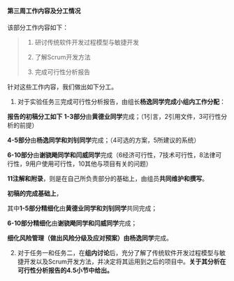 #### 第三周工作内容及分工情况

该部分工作内容如下：

> 1. 研讨传统软件开发过程模型与敏捷开发
> 2. 了解Scrum开发方法
>
> 3. 完成可行性分析报告

针对这些工作内容，我们做出如下分工。

1. 对于实验任务三完成可行性分析报告，由组长**杨逸同学完成小组内工作分配**：

**报告的初稿分工如下**
**1-3部分**由**黄德业同学**完成；（1引言，2引用文件，3可行性分析的前提）

**4-5部分**由**杨逸同学和刘钊同学**完成；（4可选的方案，5所建议的系统）

**6-10部分**由**谢骁飏同学和闫威同学**完成（6经济可行性，7技术可行性，8法律可行性，9用户使用可行性，10其他与项目有关的问题）

**11注解和附录**，则是在自己所负责部分的基础上，由组员**共同维护和撰写**。

**初稿的完成基础上**，

其中**1-5部分精细化**由**黄德业同学和刘钊同学**共同完成；

**6-10部分精细化**由**谢骁飏同学和闫威同学**完成；

**细化风险管理（做出风险分级及应对预案）**由**杨逸同学**完成。



2. 对于任务一和任务二，在**组内讨论**后，充分了解了传统软件开发过程模型与敏捷开发以及Scrum开发方法，并决定将其运用到之后的项目中。**关于其分析在可行性分析报告的4.5小节中给出。**
